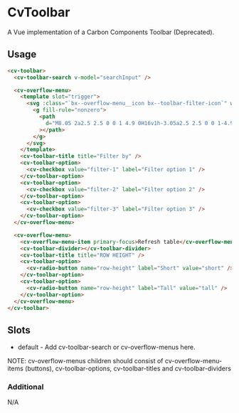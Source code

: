 # CvToolbar

A Vue implementation of a Carbon Components Toolbar (Deprecated).

## Usage

```html
<cv-toolbar>
  <cv-toolbar-search v-model="searchInput" />

  <cv-overflow-menu>
    <template slot="trigger">
      <svg :class="`bx--overflow-menu__icon bx--toolbar-filter-icon`" width="16" height="12" viewBox="0 0 16 12">
        <g fill-rule="nonzero">
          <path
            d="M8.05 2a2.5 2.5 0 0 1 4.9 0H16v1h-3.05a2.5 2.5 0 0 1-4.9 0H0V2h8.05zm2.45 2a1.5 1.5 0 1 0 0-3 1.5 1.5 0 0 0 0 3zM3.05 9a2.5 2.5 0 0 1 4.9 0H16v1H7.95a2.5 2.5 0 0 1-4.9 0H0V9h3.05zm2.45 2a1.5 1.5 0 1 0 0-3 1.5 1.5 0 0 0 0 3z"
          ></path>
        </g>
      </svg>
    </template>
    <cv-toolbar-title title="Filter by" />
    <cv-toolbar-option>
      <cv-checkbox value="filter-1" label="Filter option 1" />
    </cv-toolbar-option>
    <cv-toolbar-option>
      <cv-checkbox value="filter-2" label="Filter option 2" />
    </cv-toolbar-option>
    <cv-toolbar-option>
      <cv-checkbox value="filter-3" label="Filter option 3" />
    </cv-toolbar-option>
  </cv-overflow-menu>

  <cv-overflow-menu>
    <cv-overflow-menu-item primary-focus>Refresh table</cv-overflow-menu-item>
    <cv-toolbar-divider></cv-toolbar-divider>
    <cv-toolbar-title title="ROW HEIGHT" />
    <cv-toolbar-option>
      <cv-radio-button name="row-height" label="Short" value="short" />
    </cv-toolbar-option>
    <cv-toolbar-option>
      <cv-radio-button name="row-height" label="Tall" value="tall" />
    </cv-toolbar-option>
  </cv-overflow-menu>
</cv-toolbar>
```

## Slots

- default - Add cv-toolbar-search or cv-overflow-menus here.

NOTE: cv-overflow-menus children should consist of cv-overflow-menu-items (buttons), cv-toolbar-options, cv-toolbar-titles and cv-toolbar-dividers

### Additional

N/A
